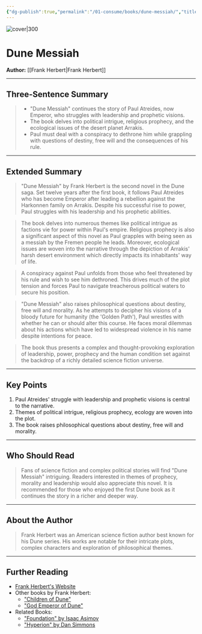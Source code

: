 ```yaml
---
{"dg-publish":true,"permalink":"/01-consume/books/dune-messiah/","title":"Dune Messiah","tags":["science","fiction","political","intrigue","prophecy","philosophy","ecology"]}
---
```



![cover|300](http://books.google.com/books/content?id=8pHqDwAAQBAJ&printsec=frontcover&img=1&zoom=1&source=gbs_api)

# Dune Messiah
**Author:** [[Frank Herbert\|Frank Herbert]]

---

## Three-Sentence Summary
> - "Dune Messiah" continues the story of Paul Atreides, now Emperor, who struggles with leadership and prophetic visions.
> - The book delves into political intrigue, religious prophecy, and the ecological issues of the desert planet Arrakis.
> - Paul must deal with a conspiracy to dethrone him while grappling with questions of destiny, free will and the consequences of his rule.

---

## Extended Summary
> "Dune Messiah" by Frank Herbert is the second novel in the Dune saga. Set twelve years after the first book, it follows Paul Atreides who has become Emperor after leading a rebellion against the Harkonnen family on Arrakis. Despite his successful rise to power, Paul struggles with his leadership and his prophetic abilities.

> The book delves into numerous themes like political intrigue as factions vie for power within Paul's empire. Religious prophecy is also a significant aspect of this novel as Paul grapples with being seen as a messiah by the Fremen people he leads. Moreover, ecological issues are woven into the narrative through the depiction of Arrakis' harsh desert environment which directly impacts its inhabitants' way of life.

> A conspiracy against Paul unfolds from those who feel threatened by his rule and wish to see him dethroned. This drives much of the plot tension and forces Paul to navigate treacherous political waters to secure his position.

> "Dune Messiah" also raises philosophical questions about destiny, free will and morality. As he attempts to decipher his visions of a bloody future for humanity (the 'Golden Path'), Paul wrestles with whether he can or should alter this course. He faces moral dilemmas about his actions which have led to widespread violence in his name despite intentions for peace.

> The book thus presents a complex and thought-provoking exploration of leadership, power, prophecy and the human condition set against the backdrop of a richly detailed science fiction universe.

---

## Key Points
1. Paul Atreides' struggle with leadership and prophetic visions is central to the narrative.
2. Themes of political intrigue, religious prophecy, ecology are woven into the plot.
3. The book raises philosophical questions about destiny, free will and morality.

---

## Who Should Read
> Fans of science fiction and complex political stories will find "Dune Messiah" intriguing. Readers interested in themes of prophecy, morality and leadership would also appreciate this novel. It is recommended for those who enjoyed the first Dune book as it continues the story in a richer and deeper way.

---

## About the Author
> Frank Herbert was an American science fiction author best known for his Dune series. His works are notable for their intricate plots, complex characters and exploration of philosophical themes.

---

## Further Reading
- [Frank Herbert's Website](https://www.frankherbert.net)
- Other books by Frank Herbert:
  - ["Children of Dune"](https://example.com)
  - ["God Emperor of Dune"](https://example.com)
- Related Books:
  - ["Foundation" by Isaac Asimov](https://example.com)
  - ["Hyperion" by Dan Simmons](https://example.com)


